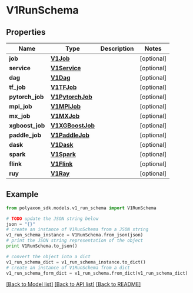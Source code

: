 # V1RunSchema


## Properties
Name | Type | Description | Notes
------------ | ------------- | ------------- | -------------
**job** | [**V1Job**](V1Job.md) |  | [optional] 
**service** | [**V1Service**](V1Service.md) |  | [optional] 
**dag** | [**V1Dag**](V1Dag.md) |  | [optional] 
**tf_job** | [**V1TFJob**](V1TFJob.md) |  | [optional] 
**pytorch_job** | [**V1PytorchJob**](V1PytorchJob.md) |  | [optional] 
**mpi_job** | [**V1MPIJob**](V1MPIJob.md) |  | [optional] 
**mx_job** | [**V1MXJob**](V1MXJob.md) |  | [optional] 
**xgboost_job** | [**V1XGBoostJob**](V1XGBoostJob.md) |  | [optional] 
**paddle_job** | [**V1PaddleJob**](V1PaddleJob.md) |  | [optional] 
**dask** | [**V1Dask**](V1Dask.md) |  | [optional] 
**spark** | [**V1Spark**](V1Spark.md) |  | [optional] 
**flink** | [**V1Flink**](V1Flink.md) |  | [optional] 
**ruy** | [**V1Ray**](V1Ray.md) |  | [optional] 

## Example

```python
from polyaxon_sdk.models.v1_run_schema import V1RunSchema

# TODO update the JSON string below
json = "{}"
# create an instance of V1RunSchema from a JSON string
v1_run_schema_instance = V1RunSchema.from_json(json)
# print the JSON string representation of the object
print V1RunSchema.to_json()

# convert the object into a dict
v1_run_schema_dict = v1_run_schema_instance.to_dict()
# create an instance of V1RunSchema from a dict
v1_run_schema_form_dict = v1_run_schema.from_dict(v1_run_schema_dict)
```
[[Back to Model list]](../README.md#documentation-for-models) [[Back to API list]](../README.md#documentation-for-api-endpoints) [[Back to README]](../README.md)


